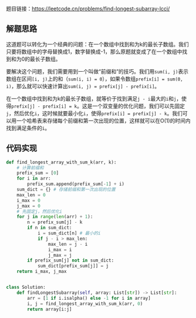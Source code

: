 题目链接：https://leetcode.cn/problems/find-longest-subarray-lcci/

## 解题思路

这道题可以转化为一个经典的问题：在一个数组中找到和为k的最长子数组。我们只要将数组中的字母替换成1，数字替换成-1，那么原题就变成了在一个数组中找到和为0的最长子数组。

要解决这个问题，我们需要用到一个叫做“前缀和”的技巧。我们用`sum(i, j)`表示数组在区间`[i, j)`上的和（`sum(i, i) = 0`），如果令数组`prefix[i] = sum(0, i)`，那么就可以快速计算出`sum(i, j) = prefix[j] - prefix[i]`。

在一个数组中找到和为k的最长子数组，就等价于找到满足`j - i`最大的`i`和`j`，使得`prefix[j] - prefix[i] = k`。这是一个双变量的优化问题，我们可以先固定`j`，然后优化`i`，这时候就要最小化`i`，使得`prefix[i] = prefix[j] - k`。我们可以用一个哈希表来存储每个前缀和第一次出现的位置，这样就可以在O(1)的时间内找到满足条件的`i`。

## 代码实现

```python
def find_longest_array_with_sum_k(arr, k):
    # 计算前缀和
    prefix_sum = [0]
    for i in arr:
        prefix_sum.append(prefix_sum[-1] + i)
    sum_dict = {} # 存储前缀和第一次出现的位置
    max_len = 0
    i_max = 0
    j_max = 0
    # 先固定j，然后优化i
    for j in range(len(arr) + 1):
        n = prefix_sum[j] - k
        if n in sum_dict:
            i = sum_dict[n] # 最小的i
            if j - i > max_len:
                max_len = j - i
                i_max = i
                j_max = j
        if prefix_sum[j] not in sum_dict:
            sum_dict[prefix_sum[j]] = j
    return i_max, j_max


class Solution:
    def findLongestSubarray(self, array: List[str]) -> List[str]:
        arr = [1 if i.isalpha() else -1 for i in array]
        i, j = find_longest_array_with_sum_k(arr, 0)
        return array[i:j]
```

